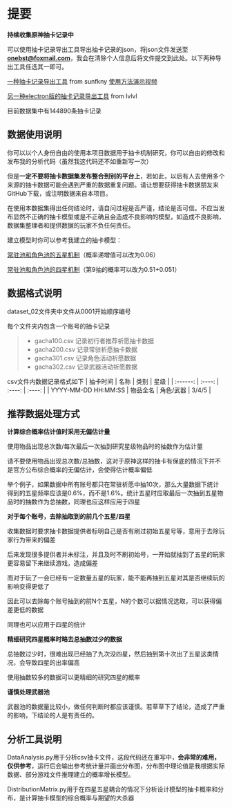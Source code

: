 # 提要

**持续收集原神抽卡记录中**

可以使用抽卡记录导出工具导出抽卡记录的json，将json文件发送至**onebst@foxmail.com**，我会在清除个人信息后将文件提交到此处。以下两种导出工具任选其一即可。

[一种抽卡记录导出工具](https://github.com/sunfkny/genshin-gacha-export) from sunfkny [使用方法演示视频](https://www.bilibili.com/video/BV1tr4y1K7Ea/)

[另一种electron版的抽卡记录导出工具](https://github.com/biuuu/genshin-gacha-export/releases) from lvlvl

目前数据集中有144890条抽卡记录



## 数据使用说明

你可以以个人身份自由的使用本项目数据用于抽卡机制研究，你可以自由的修改和发布我的分析代码（虽然我这代码还不如重新写一次）

但是**一定不要将抽卡数据集发布整合到别的平台上**，若如此，以后有人去使用多个来源的抽卡数据可能会遇到严重的数据重复问题。请让想要获得抽卡数据朋友来GitHub下载，或注明数据来自本项目。

在使用本数据集得出任何结论时，请自问过程是否严谨，结论是否可信。不应当发布显然不正确的抽卡模型或是不正确且会造成不良影响的模型，如造成不良影响，数据集整理者和提供数据的玩家不负任何责任。

建立模型时你可以参考我建立的抽卡模型：

[常驻池和角色池的五星机制](https://www.bilibili.com/read/cv8772558)（概率递增值可以改为0.06）

[常驻池和角色池的四星机制](https://www.bilibili.com/read/cv9896487)（第9抽的概率可以改为0.51+0.051）



## 数据格式说明

dataset_02文件夹中文件从0001开始顺序编号

每个文件夹内包含一个账号的抽卡记录

> 
> - gacha100.csv  记录初行者推荐祈愿抽卡数据
> - gacha200.csv  记录常驻祈愿抽卡数据
> - gacha301.csv  记录角色活动祈愿数据
> - gacha302.csv  记录武器活动祈愿数据
> 

csv文件内数据记录格式如下
| 抽卡时间 | 名称 | 类别 | 星级 |
| :------: | :----: | :----: | :----: |
| YYYY-MM-DD HH:MM:SS | 物品全名 | 角色/武器 | 3/4/5 |



## 推荐数据处理方式

**计算综合概率估计值时采用无偏估计量**

使用物品出现总次数/每次最后一次抽到研究星级物品时的抽数作为估计量

请不要使用物品出现总次数/总抽数，这对于原神这样的抽卡有保底的情况下并不是官方公布综合概率的无偏估计，会使得估计概率偏低

举个例子，如果数据中所有账号都只在常驻祈愿中抽10次，那么大量数据下统计得到的五星频率应该是0.6%，而不是1.6%。统计五星时应取最后一次抽到五星物品时的抽数作为总抽数，同理也应这样应用于四星

**对于每个账号，去除抽取到的前几个五星/四星**

收集数据时要求抽卡数据提供者标明自己是否有刷过初始五星号等，意用于去除玩家行为带来的偏差

后来发现很多提供者并未标注，并且及时不刷初始号，一开始就抽到了五星的玩家更容易留下来继续游戏，造成偏差

而对于玩了一会已经有一定数量五星的玩家，能不能再抽到五星对其是否继续玩的影响变得更低了

因此可以去除每个账号抽到的前N个五星，N的个数可以据情况选取，可以获得偏差更低的数据

同理也可以应用于四星的统计

**精细研究四星概率时略去总抽数过少的数据**

总抽数过少时，很难出现已经抽了九次没四星，然后抽到第十次出了五星这类情况，会导致四星的出率偏高

使用抽数较多的数据可以更精细的研究四星的概率

**谨慎处理武器池**

武器池的数据量比较小，做任何判断时都应该谨慎。若草草下了结论，造成了严重的影响，下结论的人是有责任的。



## 分析工具说明

DataAnalysis.py用于分析csv抽卡文件，这段代码还在重写中，**会非常的难用，仅供参考**，运行后会输出参考统计量并画出分布图，分布图中理论值是我根据实际数据、部分游戏文件推理建立的概率增长模型。

DistributionMatrix.py用于在四星五星耦合的情况下分析设计模型的抽卡概率和分布，是计算抽卡模型的综合概率与期望的大杀器

